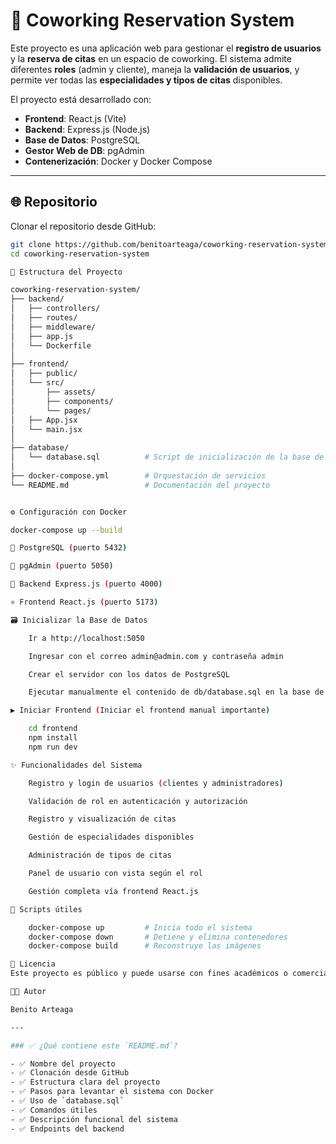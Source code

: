 # 🏢 Coworking Reservation System

Este proyecto es una aplicación web para gestionar el **registro de usuarios** y la **reserva de citas** en un espacio de coworking. El sistema admite diferentes **roles** (admin y cliente), maneja la **validación de usuarios**, y permite ver todas las **especialidades y tipos de citas** disponibles.

El proyecto está desarrollado con:

- **Frontend**: React.js (Vite)
- **Backend**: Express.js (Node.js)
- **Base de Datos**: PostgreSQL
- **Gestor Web de DB**: pgAdmin
- **Contenerización**: Docker y Docker Compose

---

## 🌐 Repositorio

Clonar el repositorio desde GitHub:

```bash
git clone https://github.com/benitoarteaga/coworking-reservation-system.git
cd coworking-reservation-system

📁 Estructura del Proyecto

coworking-reservation-system/
├── backend/
│   ├── controllers/
│   ├── routes/
│   ├── middleware/
│   ├── app.js
│   └── Dockerfile
│
├── frontend/
│   ├── public/
│   └── src/
│       ├── assets/
│       ├── components/
│       └── pages/
│   ├── App.jsx
│   └── main.jsx
│
├── database/
│   └── database.sql          # Script de inicialización de la base de datos
│
├── docker-compose.yml        # Orquestación de servicios
└── README.md                 # Documentación del proyecto


⚙️ Configuración con Docker

docker-compose up --build

🐘 PostgreSQL (puerto 5432)

🧰 pgAdmin (puerto 5050)

🚀 Backend Express.js (puerto 4000)

⚛️ Frontend React.js (puerto 5173)

🗃️ Inicializar la Base de Datos

    Ir a http://localhost:5050

    Ingresar con el correo admin@admin.com y contraseña admin

    Crear el servidor con los datos de PostgreSQL

    Ejecutar manualmente el contenido de db/database.sql en la base de datos con el nombre de medical_appointments_db

▶️ Iniciar Frontend (Iniciar el frontend manual importante)

    cd frontend
    npm install
    npm run dev

✨ Funcionalidades del Sistema

    Registro y login de usuarios (clientes y administradores)

    Validación de rol en autenticación y autorización

    Registro y visualización de citas

    Gestión de especialidades disponibles

    Administración de tipos de citas

    Panel de usuario con vista según el rol

    Gestión completa vía frontend React.js

🧪 Scripts útiles

    docker-compose up         # Inicia todo el sistema
    docker-compose down       # Detiene y elimina contenedores
    docker-compose build      # Reconstruye las imágenes

📄 Licencia
Este proyecto es público y puede usarse con fines académicos o comerciales bajo atribución.

👨‍💻 Autor

Benito Arteaga

---

### ✅ ¿Qué contiene este `README.md`?

- ✅ Nombre del proyecto
- ✅ Clonación desde GitHub
- ✅ Estructura clara del proyecto
- ✅ Pasos para levantar el sistema con Docker
- ✅ Uso de `database.sql`
- ✅ Comandos útiles
- ✅ Descripción funcional del sistema
- ✅ Endpoints del backend


